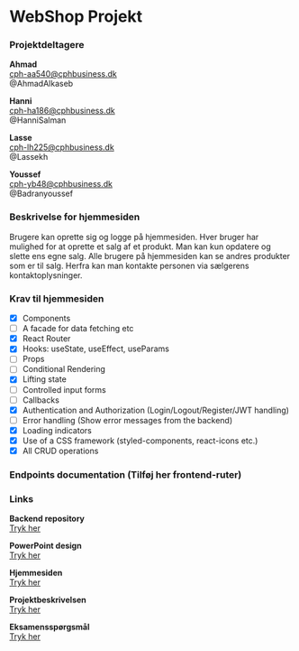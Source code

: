 # WebShop Projekt
### Projektdeltagere
**Ahmad**  
cph-aa540@cphbusiness.dk  
@AhmadAlkaseb  

**Hanni**  
cph-ha186@cphbusiness.dk  
@HanniSalman  

**Lasse**  
cph-lh225@cphbusiness.dk  
@Lassekh  

**Youssef**  
cph-yb48@cphbusiness.dk  
@Badranyoussef  

### Beskrivelse for hjemmesiden
Brugere kan oprette sig og logge på hjemmesiden. Hver bruger har mulighed for at oprette et salg af et produkt. Man kan kun opdatere og slette ens egne salg. Alle brugere på hjemmesiden kan se andres produkter som er til salg. Herfra kan man kontakte personen via sælgerens kontaktoplysninger.

### Krav til hjemmesiden

- [X] Components
- [ ] A facade for data fetching etc
- [X] React Router
- [X] Hooks: useState, useEffect, useParams
- [ ] Props
- [ ] Conditional Rendering
- [X] Lifting state
- [ ] Controlled input forms
- [ ] Callbacks
- [X] Authentication and Authorization (Login/Logout/Register/JWT handling)
- [ ] Error handling (Show error messages from the backend)
- [X] Loading indicators
- [X] Use of a CSS framework (styled-components, react-icons etc.)
- [X] All CRUD operations

### Endpoints documentation (Tilføj her frontend-ruter)

### Links

**Backend repository**  
[Tryk her](https://github.com/AhmadAlkaseb/WebShopBackend)  

**PowerPoint design**  
[Tryk her](https://docs.google.com/presentation/d/1tMKkrRPzy8CNIkY6ZMPVO2yr8kHRrLsOsiXY3-lI6dY/edit#slide=id.p) 

**Hjemmesiden**  
[Tryk her](https://cphbusinessprojekt.dk/)  

**Projektbeskrivelsen**  
[Tryk her](https://github.com/dat3Cph/material/blob/sem2024spring/flowFrontend/week5-project/miniproject.md)  

**Eksamensspørgsmål**  
[Tryk her](https://docs.google.com/document/d/16wdDaEkcoUTti7GsFC0CHU0pBQGzmmDIOXkZgNhGON8/edit)  
